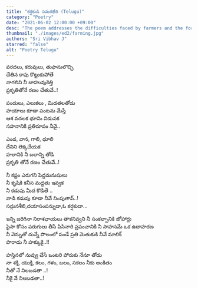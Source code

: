 ```yaml
---
title: "కర్షకుడి సమరభేరి (Telugu)"
category: "Poetry"
date: "2021-06-02 12:00:00 +09:00"
desc: "The poem addresses the difficulties faced by farmers and the forbearence that they exhibit while fighting against those problems."
thumbnail: "./images/ed2/farming.jpg"
authors: "Sri Vibhav J"
starred: "false"
alt: "Poetry Telugu"
---
```



వరదలు, కరువులు, తుఫానులొచ్చి<br>
చేతిన కాపు కొట్టుకుపోతే <br>
నాగలిని నీ బాహువుకెత్తి<br>
ప్రకృతితోనే రణం చేతువే..!

పందులు, ఎలుకలు , మిడతలతోడు<br>
హయాలు కూడా పంటను మేస్తే<br>
ఆశ వదలక భూమి విడువక <br>
సహనానికి ప్రతిరూపం నీవై..

ఎండ, వాన, గాలి, ధూలి <br>
దేనిని లెక్కచేయక<br>
హలానికి నీ బలాన్ని తోడి<br>
ప్రకృతి తోనే రణం చేతువే..!

నీ కష్టం ఎరుగని పెద్దమనుషులు<br>
నీ కృషికి కనీస మద్దతు ఇవ్వక<br>
నీ కడుపు మీద కొడితే ..<br>
వాడి కడుపు కూడా నీవే నింపుతావ్..!<br>
సద్గునశీలి,దయాసంపన్నుడా,ఓ కర్షకుడా...

ఇన్ని జరిగినా నిరాశఛాయలు తాకనివ్వని నీ సంకల్పానికి జోహార్లు<br>
పైసా కోసం పరుగులు తీసే పిసినారి ప్రపంచానికి నీ సాహసమే ఒక ఉదాహరణ<br>
నీ వెన్నుతో దున్నే పొలంలో పండే ప్రతి మెతుకుకి నీవే మాలిక్<br>
పొరాడు నీ హక్కుకై..!!

హస్తినలో నువ్వు చేసే ఒంటరి పోరుకు నేనూ తోడు <br>
నా శక్తి, యుక్తి, కలం, గళం, బలం, సకలం నీకు అంకితం<br>
నీతో నే నిలబడతా ..!<br>
నీకై నే నిలబడతా..!

